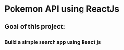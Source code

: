 <h1>Pokemon API using ReactJs </h1>
  
<h2> Goal of this project:<h2/>
  <h3>Build a simple search app using React.js</h3>
